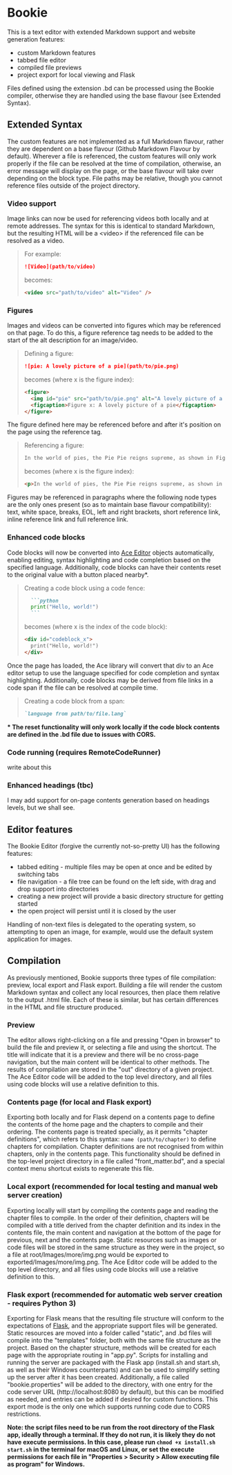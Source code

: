 # Bookie

This is a text editor with extended Markdown support and website generation features:
- custom Markdown features
- tabbed file editor
- compiled file previews
- project export for local viewing and Flask

Files defined using the extension .bd can be processed using the Bookie compiler, otherwise they are handled using the base flavour (see Extended Syntax).

## Extended Syntax

The custom features are not implemented as a full Markdown flavour, rather they are dependent on a base flavour (Github Markdown Flavour by default).
Wherever a file is referenced, the custom features will only work properly if the file can be resolved at the time of compilation, otherwise, an error message will display on the page, or the base flavour will take over depending on the block type.
File paths may be relative, though you cannot reference files outside of the project directory.

### Video support

Image links can now be used for referencing videos both locally and at remote addresses.
The syntax for this is identical to standard Markdown, but the resulting HTML will be a \<video> if the referenced file can be resolved as a video.

> For example:
> ```markdown
> ![Video](path/to/video)
> ```
> becomes:
> ```html
> <video src="path/to/video" alt="Video" />
> ```

### Figures

Images and videos can be converted into figures which may be referenced on that page.
To do this, a figure reference tag needs to be added to the start of the alt description for an image/video.

> Defining a figure:
> ```markdown
> ![pie: A lovely picture of a pie](path/to/pie.png)
> ```
> becomes (where x is the figure index):
> ```html
> <figure>
>   <img id="pie" src="path/to/pie.png" alt="A lovely picture of a pie" />
>   <figcaption>Figure x: A lovely picture of a pie</figcaption>
> </figure>
> ```

The figure defined here may be referenced before and after it's position on the page using the reference tag.

> Referencing a figure:
> ```markdown
> In the world of pies, the Pie Pie reigns supreme, as shown in Figure {pie}.
> ```
> becomes (where x is the figure index):
> ```html
> <p>In the world of pies, the Pie Pie reigns supreme, as shown in Figure <a href="#pie">x</a>.</p>
> ```

Figures may be referenced in paragraphs where the following node types are the only ones present (so as to maintain base flavour compatibility): 
text, white space, breaks, EOL, left and right brackets, short reference link, inline reference link and full reference link.

### Enhanced code blocks

Code blocks will now be converted into [Ace Editor](https://github.com/ajaxorg/ace) objects automatically, enabling editing, syntax highlighting and code completion based on the specified language.
Additionally, code blocks can have their contents reset to the original value with a button placed nearby*.

> Creating a code block using a code fence:
> ~~~markdown
>   ```python
>   print("Hello, world!")
>   ```
> ~~~
> becomes (where x is the index of the code block):
> ```html
> <div id="codeblock_x">
>   print("Hello, world!")
> </div>
> ```

Once the page has loaded, the Ace library will convert that div to an Ace editor setup to use the language specified for code completion and syntax highlighting.
Additionally, code blocks may be derived from file links in a code span if the file can be resolved at compile time.

> Creating a code block from a span:
> ```markdown
> `language from path/to/file.lang`
> ```

**\* The reset functionality will only work locally if the code block contents are defined in the .bd file due to issues with CORS.**

### Code running (requires RemoteCodeRunner)

write about this

### Enhanced headings (tbc)

I may add support for on-page contents generation based on headings levels, but we shall see.

## Editor features

The Bookie Editor (forgive the currently not-so-pretty UI) has the following features:
- tabbed editing - multiple files may be open at once and be edited by switching tabs
- file navigation - a file tree can be found on the left side, with drag and drop support into directories
- creating a new project will provide a basic directory structure for getting started
- the open project will persist until it is closed by the user

Handling of non-text files is delegated to the operating system, so attempting to open an image, for example, would use the default system application for images.

## Compilation

As previously mentioned, Bookie supports three types of file compilation: preview, local export and Flask export.
Building a file will render the custom Markdown syntax and collect any local resources, then place them relative to the output .html file.
Each of these is similar, but has certain differences in the HTML and file structure produced.

### Preview

The editor allows right-clicking on a file and pressing "Open in browser" to build the file and preview it, or selecting a file and using the shortcut.
The title will indicate that it is a preview and there will be no cross-page navigation, but the main content will be identical to other methods.
The results of compilation are stored in the "out" directory of a given project.
The Ace Editor code will be added to the top level directory, and all files using code blocks will use a relative definition to this.

### Contents page (for local and Flask export)

Exporting both locally and for Flask depend on a contents page to define the contents of the home page and the chapters to compile and their ordering.
The contents page is treated specially, as it permits "chapter definitions", which refers to this syntax: `name (path/to/chapter)` to define chapters for compilation.
Chapter definitions are not recognised from within chapters, only in the contents page.
This functionality should be defined in the top-level project directory in a file called "front_matter.bd", and a special context menu shortcut exists to regenerate this file.

### Local export (recommended for local testing and manual web server creation)

Exporting locally will start by compiling the contents page and reading the chapter files to compile.
In the order of their definition, chapters will be compiled with a title derived from the chapter definition and its index in the contents file, the main content and navigation at the bottom of the page for previous, next and the contents page.
Static resources such as images or code files will be stored in the same structure as they were in the project, so a file at root/Images/more/img.png would be exported to exported/Images/more/img.png.
The Ace Editor code will be added to the top level directory, and all files using code blocks will use a relative definition to this.

### Flask export (recommended for automatic web server creation - requires Python 3)

Exporting for Flask means that the resulting file structure will conform to the expectations of [Flask](https://github.com/pallets/flask), and the appropriate support files will be generated.
Static resources are moved into a folder called "static", and .bd files will compile into the "templates" folder, both with the same file structure as the project.
Based on the chapter structure, methods will be created for each page with the appropriate routing in "app.py".
Scripts for installing and running the server are packaged with the Flask app (install.sh and start.sh, as well as their Windows counterparts) and can be used to simplify setting up the server after it has been created.
Additionally, a file called "bookie.properties" will be added to the directory, with one entry for the code server URL (http://localhost:8080 by default), but this can be modified as needed, and entries can be added if desired for custom functions.
This export mode is the only one which supports running code due to CORS restrictions.

**Note: the script files need to be run from the root directory of the Flask app, ideally through a terminal. If they do not run, it is likely they do not have execute permissions. In this case,
please run `chmod +x install.sh start.sh` in the terminal for macOS and Linux, or set the execute permissions for each file in "Properties > Security > Allow executing file as program" for Windows.**
